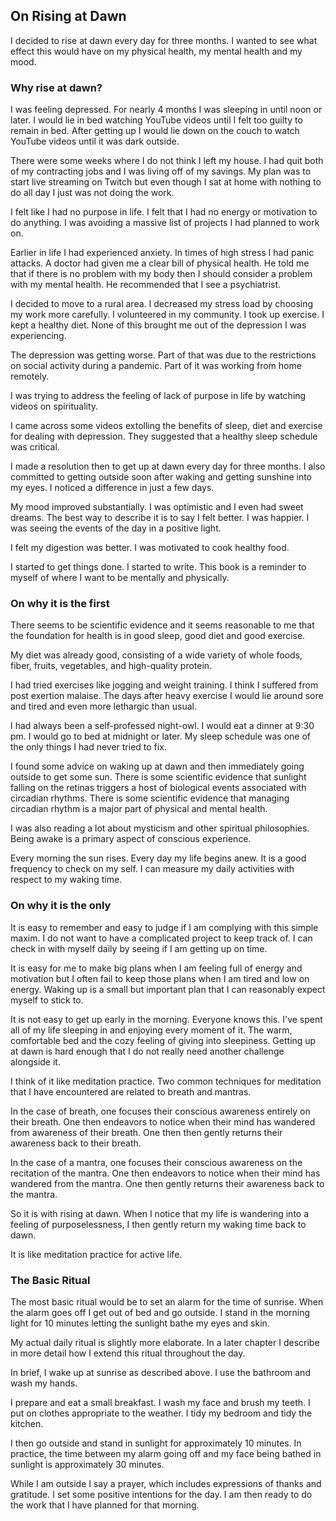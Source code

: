 ## On Rising at Dawn

I decided to rise at dawn every day for three months. I wanted to see what effect this would have on my physical health, my mental health and my mood.

### Why rise at dawn?

I was feeling depressed. For nearly 4 months I was sleeping in until noon or later. I would lie in bed watching YouTube videos until I felt too guilty to remain in bed. After getting up I would lie down on the couch to watch YouTube videos until it was dark outside.

There were some weeks where I do not think I left my house. I had quit both of my contracting jobs and I was living off of my savings. My plan was to start live streaming on Twitch but even though I sat at home with nothing to do all day I just was not doing the work.

I felt like I had no purpose in life. I felt that I had no energy or motivation to do anything. I was avoiding a massive list of projects I had planned to work on.

Earlier in life I had experienced anxiety. In times of high stress I had panic attacks. A doctor had given me a clear bill of physical health. He told me that if there is no problem with my body then I should consider a problem with my mental health. He recommended that I see a psychiatrist.

I decided to move to a rural area. I decreased my stress load by choosing my work more carefully. I volunteered in my community. I took up exercise. I kept a healthy diet. None of this brought me out of the depression I was experiencing. 

The depression was getting worse. Part of that was due to the restrictions on social activity during a pandemic. Part of it was working from home remotely.

I was trying to address the feeling of lack of purpose in life by watching videos on spirituality.

I came across some videos extolling the benefits of sleep, diet and exercise for dealing with depression. They suggested that a healthy sleep schedule was critical.

I made a resolution then to get up at dawn every day for three months. I also committed to getting outside soon after waking and getting sunshine into my eyes. I noticed a difference in just a few days.

My mood improved substantially. I was optimistic and I even had sweet dreams. The best way to describe it is to say I felt better. I was happier. I was seeing the events of the day in a positive light.

I felt my digestion was better. I was motivated to cook healthy food.

I started to get things done. I started to write. This book is a reminder to myself of where I want to be mentally and physically.

### On why it is the first

There seems to be scientific evidence and it seems reasonable to me that the foundation for health is in good sleep, good diet and good exercise.

My diet was already good, consisting of a wide variety of whole foods, fiber, fruits, vegetables, and high-quality protein.

I had tried exercises like jogging and weight training. I think I suffered from post exertion malaise. The days after heavy exercise I would lie around sore and tired and even more lethargic than usual.

I had always been a self-professed night-owl. I would eat a dinner at 9:30 pm. I would go to bed at midnight or later. My sleep schedule was one of the only things I had never tried to fix.

I found some advice on waking up at dawn and then immediately going outside to get some sun. There is some scientific evidence that sunlight falling on the retinas triggers a host of biological events associated with circadian rhythms. There is some scientific evidence that managing circadian rhythm is a major part of physical and mental health.

I was also reading a lot about mysticism and other spiritual philosophies. Being awake is a primary aspect of conscious experience. 

Every morning the sun rises. Every day my life begins anew. It is a good frequency to check on my self. I can measure my daily activities with respect to my waking time.

### On why it is the only

It is easy to remember and easy to judge if I am complying with this simple maxim. I do not want to have a complicated project to keep track of. I can check in with myself daily by seeing if I am getting up on time.

It is easy for me to make big plans when I am feeling full of energy and motivation but I often fail to keep those plans when I am tired and low on energy. Waking up is a small but important plan that I can reasonably expect myself to stick to.

It is not easy to get up early in the morning. Everyone knows this. I've spent all of my life sleeping in and enjoying every moment of it. The warm, comfortable bed and the cozy feeling of giving into sleepiness. Getting up at dawn is hard enough that I do not really need another challenge alongside it.

I think of it like meditation practice. Two common techniques for meditation that I have encountered are related to breath and mantras.

In the case of breath, one focuses their conscious awareness entirely on their breath. One then endeavors to notice when their mind has wandered from awareness of their breath. One then then gently returns their awareness back to their breath.

In the case of a mantra, one focuses their conscious awareness on the recitation of the mantra. One then endeavors to notice when their mind has wandered from the mantra. One then gently returns their awareness back to the mantra.

So it is with rising at dawn. When I notice that my life is wandering into a feeling of purposelessness, I then gently return my waking time back to dawn.

It is like meditation practice for active life.

### The Basic Ritual

The most basic ritual would be to set an alarm for the time of sunrise. When the alarm goes off I get out of bed and go outside. I stand in the morning light for 10 minutes letting the sunlight bathe my eyes and skin.

My actual daily ritual is slightly more elaborate. In a later chapter I describe in more detail how I extend this ritual throughout the day.

In brief, I wake up at sunrise as described above. I use the bathroom and wash my hands. 

I prepare and eat a small breakfast. I wash my face and brush my teeth. I put on clothes appropriate to the weather. I tidy my bedroom and tidy the kitchen.

I then go outside and stand in sunlight for approximately 10 minutes. In practice, the time between my alarm going off and my face being bathed in sunlight is approximately 30 minutes.

While I am outside I say a prayer, which includes expressions of thanks and gratitude. I set some positive intentions for the day. I am then ready to do the work that I have planned for that morning.

